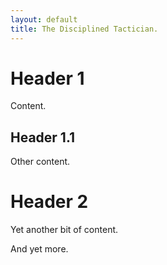 ```yaml
---
layout: default
title: The Disciplined Tactician.
---
```


# Header 1

Content.

## Header 1.1

Other content.

# Header 2

Yet another bit of content.

And yet more.
